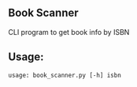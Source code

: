 ## Book Scanner

CLI program to get book info by ISBN


## Usage:
`usage: book_scanner.py [-h] isbn`
